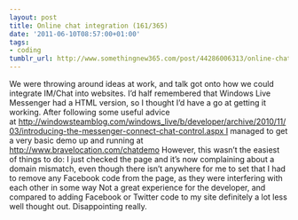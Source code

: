 ```yaml
---
layout: post
title: Online chat integration (161/365)
date: '2011-06-10T08:57:00+01:00'
tags:
- coding
tumblr_url: http://www.somethingnew365.com/post/44286006313/online-chat-integration-161365
---
```

We were throwing around ideas at work, and talk got onto how we could integrate IM/Chat into websites. I’d half remembered that Windows Live Messenger had a HTML version, so I thought I’d have a go at getting it working.
After following some useful advice at http://windowsteamblog.com/windows_live/b/developer/archive/2010/11/03/introducing-the-messenger-connect-chat-control.aspx I managed to get a very basic demo up and running at http://www.bravelocation.com/chatdemo
However, this wasn’t the easiest of things to do:
I just checked the page and it’s now complaining about a domain mismatch, even though there isn’t anywhere for me to set that
I had to remove any Facebook code from the page, as they were interfering with each other in some way
Not a great experience for the developer, and compared to adding Facebook or Twitter code to my site definitely a lot less well thought out. Disappointing really. 
